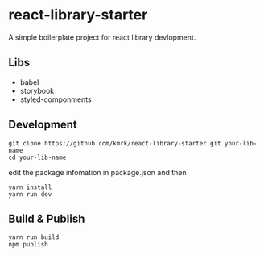 # react-library-starter
A simple boilerplate project for react library devlopment.

## Libs
- babel
- storybook 
- styled-componments


## Development
```
git clone https://github.com/kmrk/react-library-starter.git your-lib-name
cd your-lib-name
```

edit the package infomation in package.json and then
```
yarn install
yarn run dev
```

## Build & Publish
```
yarn run build
npm publish 
```

